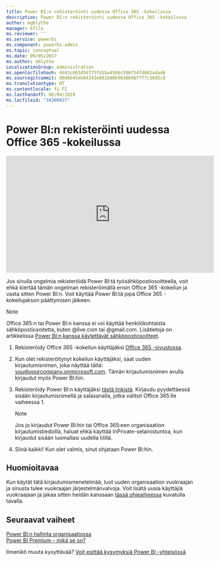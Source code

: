 ```yaml
---
title: Power BI:n rekisteröinti uudessa Office 365 -kokeilussa
description: Power BI:n rekisteröinti uudessa Office 365 -kokeilussa
author: mgblythe
manager: kfile
ms.reviewer: ''
ms.service: powerbi
ms.component: powerbi-admin
ms.topic: conceptual
ms.date: 09/05/2017
ms.author: mblythe
LocalizationGroup: Administration
ms.openlocfilehash: dd43c063d56f75fd1ba45b6c596f54fd002adad6
ms.sourcegitcommit: 80d6b45eb84243e801b60b9038b9bff77c30d5c8
ms.translationtype: HT
ms.contentlocale: fi-FI
ms.lasthandoff: 06/04/2018
ms.locfileid: "34309827"
---
```

# <a name="signing-up-for-power-bi-with-a-new-office-365-trial"></a>Power BI:n rekisteröinti uudessa Office 365 -kokeilussa
<iframe width="560" height="315" src="https://www.youtube.com/embed/gbSuFST-Nx4?showinfo=0" frameborder="0" allowfullscreen></iframe>

Jos sinulla ongelmia rekisteröidä Power BI:tä työsähköpostiosoitteella, voit ehkä kiertää tämän ongelman rekisteröimällä ensin Office 365 -kokeilun ja vasta sitten Power BI:n.  Voit käyttää Power BI:tä jopa Office 365 -kokeilujakson päättymisen jälkeen.

> [!NOTE]
> Office 365:n tai Power BI:n kanssa ei voi käyttää henkilökohtaista sähköpostiosoitetta, kuten @live.com tai @gmail.com. Lisätietoja on artikkelissa [Power BI:n kanssa käytettävät sähköpostiosoitteet](service-self-service-signup-for-power-bi.md#what-email-address-can-be-used-with-power-bi).
> 
> 

1. Rekisteröidy Office 365 -kokeilun käyttäjäksi [Office 365 -sivustossa](https://go.microsoft.com/fwlink/p/?LinkID=403802).
2. Kun olet rekisteröitynyt kokeilun käyttäjäksi, saat uuden kirjautumisnimen, joka näyttää tältä: you@yourcompany.onmicrosoft.com.  Tämän kirjautumisnimen avulla kirjaudut myös Power BI:hin.
3. Rekisteröidy Power BI:n käyttäjäksi [tästä linkistä](https://portal.office.com/Start/Confirm?Sku=a403ebcc-fae0-4ca2-8c8c-7a907fd6c235&ru=https%3A%2F%2Fapp.powerbi.com%3FredirectedFromSignup%3D1%26noSignUpCheck%3D1).  Kirjaudu pyydettäessä sisään kirjautumisnimellä ja salasanalla, jotka valitsit Office 365:lle vaiheessa 1.
   
   > [!NOTE]
   > Jos jo kirjaudut Power BI:hin tai Office 365:een organisaation kirjautumistiedoilla, haluat ehkä käyttää InPrivate-selainistuntoa, kun kirjaudut sisään luomallasi uudella tilillä.
   > 
   > 
4. Siinä kaikki!  Kun olet valmis, sinut ohjataan Power BI:hin.

## <a name="important-considerations"></a>Huomioitavaa
Kun käytät tätä kirjautumismenetelmää, luot uuden organisaation vuokraajan ja sinusta tulee vuokraajan järjestelmänvalvoja. Voit lisätä uusia käyttäjiä vuokraajaan ja jakaa sitten heidän kanssaan [tässä ohjeaiheessa](https://support.office.com/en-sg/article/Add-users-individually-to-Office-365---Admin-Help-1970f7d6-03b5-442f-b385-5880b9c256ec?ui=en-US&rs=en-SG&ad=SG) kuvatulla tavalla.

## <a name="next-steps"></a>Seuraavat vaiheet
[Power BI:n hallinta organisaatiossa](service-admin-administering-power-bi-in-your-organization.md)  
[Power BI Premium – mikä se on?](service-premium.md)  

Ilmenikö muuta kysyttävää? [Voit esittää kysymyksiä Power BI -yhteisössä](http://community.powerbi.com/)

